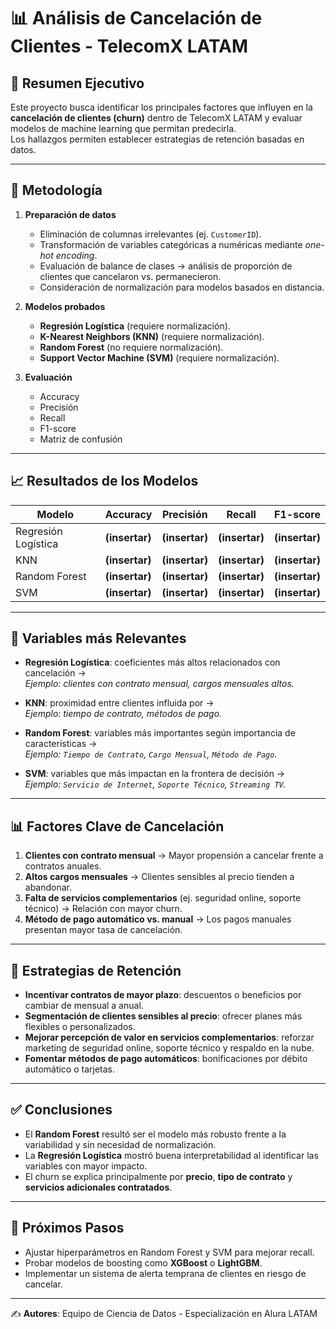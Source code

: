 # 📊 Análisis de Cancelación de Clientes - TelecomX LATAM

## 📌 Resumen Ejecutivo
Este proyecto busca identificar los principales factores que influyen en la **cancelación de clientes (churn)** dentro de TelecomX LATAM y evaluar modelos de machine learning que permitan predecirla.  
Los hallazgos permiten establecer estrategias de retención basadas en datos.

---

## 🔎 Metodología

1. **Preparación de datos**
   - Eliminación de columnas irrelevantes (ej. `CustomerID`).
   - Transformación de variables categóricas a numéricas mediante *one-hot encoding*.
   - Evaluación de balance de clases → análisis de proporción de clientes que cancelaron vs. permanecieron.
   - Consideración de normalización para modelos basados en distancia.

2. **Modelos probados**
   - **Regresión Logística** (requiere normalización).
   - **K-Nearest Neighbors (KNN)** (requiere normalización).
   - **Random Forest** (no requiere normalización).
   - **Support Vector Machine (SVM)** (requiere normalización).

3. **Evaluación**
   - Accuracy
   - Precisión
   - Recall
   - F1-score
   - Matriz de confusión

---

## 📈 Resultados de los Modelos

| Modelo              | Accuracy | Precisión | Recall | F1-score |
|---------------------|----------|-----------|--------|----------|
| Regresión Logística | **(insertar)** | **(insertar)** | **(insertar)** | **(insertar)** |
| KNN                 | **(insertar)** | **(insertar)** | **(insertar)** | **(insertar)** |
| Random Forest       | **(insertar)** | **(insertar)** | **(insertar)** | **(insertar)** |
| SVM                 | **(insertar)** | **(insertar)** | **(insertar)** | **(insertar)** |

---

## 🔑 Variables más Relevantes

- **Regresión Logística**: coeficientes más altos relacionados con cancelación →  
  *Ejemplo: clientes con contrato mensual, cargos mensuales altos.*

- **KNN**: proximidad entre clientes influida por →  
  *Ejemplo: tiempo de contrato, métodos de pago.*

- **Random Forest**: variables más importantes según importancia de características →  
  *Ejemplo: `Tiempo de Contrato`, `Cargo Mensual`, `Método de Pago`.*

- **SVM**: variables que más impactan en la frontera de decisión →  
  *Ejemplo: `Servicio de Internet`, `Soporte Técnico`, `Streaming TV`.*

---

## 📊 Factores Clave de Cancelación

1. **Clientes con contrato mensual** → Mayor propensión a cancelar frente a contratos anuales.
2. **Altos cargos mensuales** → Clientes sensibles al precio tienden a abandonar.
3. **Falta de servicios complementarios** (ej. seguridad online, soporte técnico) → Relación con mayor churn.
4. **Método de pago automático vs. manual** → Los pagos manuales presentan mayor tasa de cancelación.

---

## 🎯 Estrategias de Retención

- **Incentivar contratos de mayor plazo**: descuentos o beneficios por cambiar de mensual a anual.
- **Segmentación de clientes sensibles al precio**: ofrecer planes más flexibles o personalizados.
- **Mejorar percepción de valor en servicios complementarios**: reforzar marketing de seguridad online, soporte técnico y respaldo en la nube.
- **Fomentar métodos de pago automáticos**: bonificaciones por débito automático o tarjetas.

---

## ✅ Conclusiones

- El **Random Forest** resultó ser el modelo más robusto frente a la variabilidad y sin necesidad de normalización.  
- La **Regresión Logística** mostró buena interpretabilidad al identificar las variables con mayor impacto.  
- El churn se explica principalmente por **precio**, **tipo de contrato** y **servicios adicionales contratados**.  

---

## 📂 Próximos Pasos

- Ajustar hiperparámetros en Random Forest y SVM para mejorar recall.  
- Probar modelos de boosting como **XGBoost** o **LightGBM**.  
- Implementar un sistema de alerta temprana de clientes en riesgo de cancelar.

---

✍️ **Autores**: Equipo de Ciencia de Datos - Especialización en Alura LATAM

